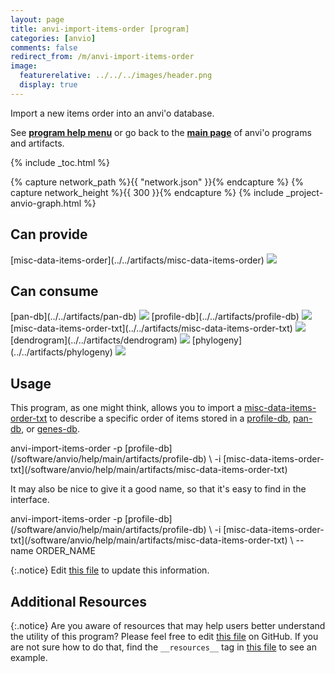 ```yaml
---
layout: page
title: anvi-import-items-order [program]
categories: [anvio]
comments: false
redirect_from: /m/anvi-import-items-order
image:
  featurerelative: ../../../images/header.png
  display: true
---
```


Import a new items order into an anvi&#x27;o database.

See **[program help menu](../../../../vignette#anvi-import-items-order)** or go back to the **[main page](../../)** of anvi'o programs and artifacts.


{% include _toc.html %}
<div id="svg" class="subnetwork"></div>
{% capture network_path %}{{ "network.json" }}{% endcapture %}
{% capture network_height %}{{ 300 }}{% endcapture %}
{% include _project-anvio-graph.html %}


## Can provide

<p style="text-align: left" markdown="1"><span class="artifact-p">[misc-data-items-order](../../artifacts/misc-data-items-order) <img src="../../images/icons/CONCEPT.png" class="artifact-icon-mini" /></span></p>

## Can consume

<p style="text-align: left" markdown="1"><span class="artifact-r">[pan-db](../../artifacts/pan-db) <img src="../../images/icons/DB.png" class="artifact-icon-mini" /></span> <span class="artifact-r">[profile-db](../../artifacts/profile-db) <img src="../../images/icons/DB.png" class="artifact-icon-mini" /></span> <span class="artifact-r">[misc-data-items-order-txt](../../artifacts/misc-data-items-order-txt) <img src="../../images/icons/TXT.png" class="artifact-icon-mini" /></span> <span class="artifact-r">[dendrogram](../../artifacts/dendrogram) <img src="../../images/icons/NEWICK.png" class="artifact-icon-mini" /></span> <span class="artifact-r">[phylogeny](../../artifacts/phylogeny) <img src="../../images/icons/NEWICK.png" class="artifact-icon-mini" /></span></p>

## Usage


This program, as one might think, allows you to import a <span class="artifact-n">[misc-data-items-order-txt](/software/anvio/help/main/artifacts/misc-data-items-order-txt)</span> to describe a specific order of items stored in a <span class="artifact-n">[profile-db](/software/anvio/help/main/artifacts/profile-db)</span>, <span class="artifact-n">[pan-db](/software/anvio/help/main/artifacts/pan-db)</span>, or <span class="artifact-n">[genes-db](/software/anvio/help/main/artifacts/genes-db)</span>.

<div class="codeblock" markdown="1">
anvi&#45;import&#45;items&#45;order &#45;p <span class="artifact&#45;n">[profile&#45;db](/software/anvio/help/main/artifacts/profile&#45;db)</span> \
                        &#45;i <span class="artifact&#45;n">[misc&#45;data&#45;items&#45;order&#45;txt](/software/anvio/help/main/artifacts/misc&#45;data&#45;items&#45;order&#45;txt)</span>
</div>

It may also be nice to give it a good name, so that it's easy to find in the interface.

<div class="codeblock" markdown="1">
anvi&#45;import&#45;items&#45;order &#45;p <span class="artifact&#45;n">[profile&#45;db](/software/anvio/help/main/artifacts/profile&#45;db)</span> \
                        &#45;i <span class="artifact&#45;n">[misc&#45;data&#45;items&#45;order&#45;txt](/software/anvio/help/main/artifacts/misc&#45;data&#45;items&#45;order&#45;txt)</span> \
                        &#45;&#45;name ORDER_NAME
</div>


{:.notice}
Edit [this file](https://github.com/merenlab/anvio/tree/master/anvio/docs/programs/anvi-import-items-order.md) to update this information.


## Additional Resources



{:.notice}
Are you aware of resources that may help users better understand the utility of this program? Please feel free to edit [this file](https://github.com/merenlab/anvio/tree/master/bin/anvi-import-items-order) on GitHub. If you are not sure how to do that, find the `__resources__` tag in [this file](https://github.com/merenlab/anvio/blob/master/bin/anvi-interactive) to see an example.
